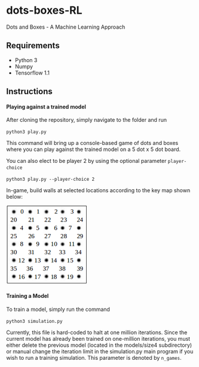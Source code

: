 # dots-boxes-RL
Dots and Boxes - A Machine Learning Approach

## Requirements
* Python 3
* Numpy
* Tensorflow 1.1

## Instructions

#### Playing against a trained model
After cloning the repository, simply navigate to the folder and run

`python3 play.py`

This command will bring up a console-based game of dots and boxes where you can play against the trained model on a 5 dot x 5 dot board.

You can also elect to be player 2 by using the optional parameter `player-choice`

`python3 play.py --player-choice 2`

In-game, build walls at selected locations according to the key map shown below:

![Key Map](https://github.com/mattdeak/dots-boxes-RL/blob/master/images/output_map.jpg "Key Map")

#### Training a Model

To train a model, simply run the command

`python3 simulation.py`

Currently, this file is hard-coded to halt at one million iterations. Since the current model has already been trained on one-million
iterations, you must either delete the previous model (located in the models/size4 subdirectory) or manual change the iteration limit
in the simulation.py main program if you wish to run a training simulation. This parameter is denoted by `n_games`.




